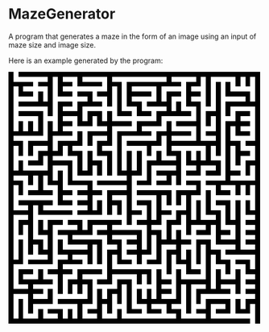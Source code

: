 # MazeGenerator

A program that generates a maze in the form of an image using an input of maze size and image size.

Here is an example generated by the program:

![maze](maze.png)